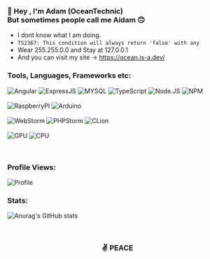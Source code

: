 <h3><strong>🖖 Hey , I'm Adam (OceanTechnic) <br>But sometimes people call me Aidam 🙃</strong></h3>

- I dont know what I am doing.
- `TS2367: This condition will always return 'false' with any`
- Wear 255.255.0.0 and Stay at 127.0.0.1
- And you can visit my site -> https://ocean.is-a.dev/

### **Tools, Languages, Frameworks etc:**
![Angular](https://img.shields.io/badge/Angular-DD0031?style=for-the-badge&logo=angular&logoColor=white)
![ExpressJS](https://img.shields.io/badge/Express.js-000000?style=for-the-badge&logo=express&logoColor=white)
![MYSQL](https://img.shields.io/badge/MySQL-00000F?style=for-the-badge&logo=mysql&logoColor=white)
![TypeScript](https://img.shields.io/badge/TypeScript-007ACC?style=for-the-badge&logo=typescript&logoColor=white)
![Node.JS](https://img.shields.io/badge/Node.js-339933?style=for-the-badge&logo=nodedotjs&logoColor=white)
![NPM](https://img.shields.io/badge/npm-CB3837?style=for-the-badge&logo=npm&logoColor=white)
<br>
<br>
![RaspberryPI](https://img.shields.io/badge/RASPBERRY%20PI-C51A4A.svg?&style=for-the-badge&logo=raspberry%20pi&logoColor=white)
![Arduino](https://img.shields.io/badge/Arduino-00979D?style=for-the-badge&logo=Arduino&logoColor=white)
<br>
<br>
![WebStorm](https://img.shields.io/badge/WebStorm-000000?style=for-the-badge&logo=WebStorm&logoColor=white)
![PHPStorm](http://img.shields.io/badge/-PHPStorm-181717?style=for-the-badge&logo=phpstorm&logoColor=white)
![CLion](https://img.shields.io/badge/CLion-000000?style=for-the-badge&logo=clion&logoColor=white)
<br>
<br>
![GPU](https://img.shields.io/badge/AMD-Radeon_RX_5500-ED1C24?style=for-the-badge&logo=amd&logoColor=white)
![CPU](https://img.shields.io/badge/AMD-Ryzen_7_3700X-ED1C24?style=for-the-badge&logo=amd&logoColor=white)

<br>

<h3><strong>Profile Views:</strong></h3>
<img src = "https://profile-counter.glitch.me/OceanTechnic/count.svg" alt="Profile"/>

<h3><strong>Stats:</strong></h3>

![Anurag's GitHub stats](https://github-readme-stats.vercel.app/api?username=OceanTechnic&show_icons=true&theme=onedark&count_private=true)

<br>
<h3 align="center">✌️ PEACE</h3>
